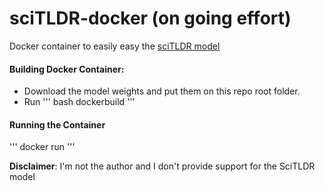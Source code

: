 # sciTLDR-docker (on going effort)

Docker container to easily easy the [sciTLDR model](https://github.com/allenai/scitldr)

#### Building Docker Container: 
* Download the model weights and put them on this repo root folder. 
* Run 
'''
bash dockerbuild
'''

#### Running the Container 

'''
docker run 
'''

**Disclaimer**: I'm not the author and I don't provide support for the SciTLDR model
